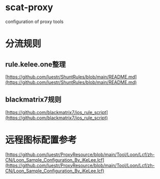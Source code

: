 # scat-proxy
configuration of proxy tools

# 分流规则

## rule.kelee.one整理

[https://github.com/luestr/ShuntRules/blob/main/README.md](https://github.com/luestr/ShuntRules/blob/main/README.md)

## blackmatrix7规则

[https://github.com/blackmatrix7/ios_rule_script](https://github.com/blackmatrix7/ios_rule_script)

# 远程图标配置参考

[https://github.com/luestr/ProxyResource/blob/main/Tool/Loon/Lcf/zh-CN/Loon_Sample_Configuration_By_iKeLee.lcf](https://github.com/luestr/ProxyResource/blob/main/Tool/Loon/Lcf/zh-CN/Loon_Sample_Configuration_By_iKeLee.lcf)
